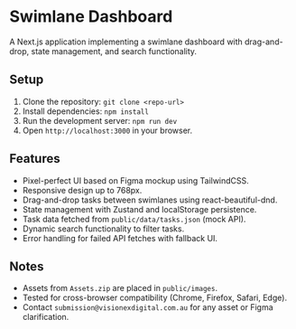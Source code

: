 # Swimlane Dashboard

A Next.js application implementing a swimlane dashboard with drag-and-drop, state management, and search functionality.

## Setup
1. Clone the repository: `git clone <repo-url>`
2. Install dependencies: `npm install`
3. Run the development server: `npm run dev`
4. Open `http://localhost:3000` in your browser.

## Features
- Pixel-perfect UI based on Figma mockup using TailwindCSS.
- Responsive design up to 768px.
- Drag-and-drop tasks between swimlanes using react-beautiful-dnd.
- State management with Zustand and localStorage persistence.
- Task data fetched from `public/data/tasks.json` (mock API).
- Dynamic search functionality to filter tasks.
- Error handling for failed API fetches with fallback UI.

## Notes
- Assets from `Assets.zip` are placed in `public/images`.
- Tested for cross-browser compatibility (Chrome, Firefox, Safari, Edge).
- Contact `submission@visionexdigital.com.au` for any asset or Figma clarification.